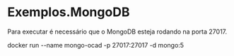 # Exemplos.MongoDB
Para executar é necessário que o MongoDB esteja rodando na porta 27017.

 docker run --name mongo-ocad -p 27017:27017 -d mongo:5
